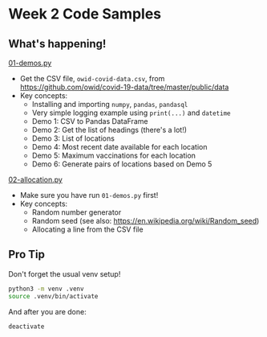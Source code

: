 # Week 2 Code Samples

## What's happening!

[01-demos.py](https://github.com/blairw/ProgrammingForDataAnalytics/blob/main/CodeSamples/w02/01-demos.py)

- Get the CSV file, `owid-covid-data.csv`, from https://github.com/owid/covid-19-data/tree/master/public/data
- Key concepts:
    - Installing and importing `numpy`, `pandas`, `pandasql`
    - Very simple logging example using `print(...)` and `datetime`
    - Demo 1: CSV to Pandas DataFrame
    - Demo 2: Get the list of headings (there's a lot!)
    - Demo 3: List of locations
    - Demo 4: Most recent date available for each location
    - Demo 5: Maximum vaccinations for each location
    - Demo 6: Generate pairs of locations based on Demo 5

[02-allocation.py](https://github.com/blairw/ProgrammingForDataAnalytics/blob/main/CodeSamples/w02/02-allocation.py)

- Make sure you have run `01-demos.py` first!
- Key concepts:
    - Random number generator
    - Random seed (see also: https://en.wikipedia.org/wiki/Random_seed)
    - Allocating a line from the CSV file

## Pro Tip

Don't forget the usual venv setup!

```bash
python3 -m venv .venv
source .venv/bin/activate
```

And after you are done:

```bash
deactivate
```
